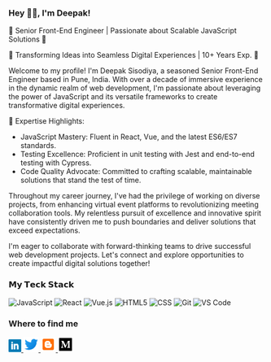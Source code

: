 ### Hey 👋🏽, I'm Deepak!

🚀 Senior Front-End Engineer | Passionate about Scalable JavaScript Solutions 🚀

🌟 Transforming Ideas into Seamless Digital Experiences | 10+ Years Exp. 🌟

Welcome to my profile! I'm Deepak Sisodiya, a seasoned Senior Front-End Engineer based in Pune, India. With over a decade of immersive experience in the dynamic realm of web development, I'm passionate about leveraging the power of JavaScript and its versatile frameworks to create transformative digital experiences.

🔧 Expertise Highlights:
- JavaScript Mastery: Fluent in React, Vue, and the latest ES6/ES7 standards.
- Testing Excellence: Proficient in unit testing with Jest and end-to-end testing with Cypress.
- Code Quality Advocate: Committed to crafting scalable, maintainable solutions that stand the test of time.

Throughout my career journey, I've had the privilege of working on diverse projects, from enhancing virtual event platforms to revolutionizing meeting collaboration tools. My relentless pursuit of excellence and innovative spirit have consistently driven me to push boundaries and deliver solutions that exceed expectations.

I'm eager to collaborate with forward-thinking teams to drive successful web development projects. Let's connect and explore opportunities to create impactful digital solutions together!

### 𝗠𝘆 𝗧𝗲𝗰𝗸 𝗦𝘁𝗮𝗰𝗸
![JavaScript](https://img.shields.io/badge/-JavaScript-%23F7DF1C?style=flat-square&logo=javascript&logoColor=000000&labelColor=%23F7DF1C&color=%23FFCE5A)
![React](https://img.shields.io/badge/-React-%23282C34?style=flat-square&logo=react)
![Vue.js](https://img.shields.io/badge/-Vue.js-%232c3e50?style=flat-square&logo=Vue.js)
![HTML5](https://img.shields.io/badge/-HTML5-%23E44D27?style=flat-square&logo=html5&logoColor=ffffff)
![CSS](https://img.shields.io/badge/-CSS-%23E44D27?style=flat-square&logo=css3&logoColor=ffffff)
![Git](https://img.shields.io/badge/-Git-%23F05032?style=flat-square&logo=git&logoColor=%23ffffff)
![VS Code](https://img.shields.io/badge/-VSCode-%23007ACC?style=flat-square&logo=visual-studio-code)

### Where to find me
<p>
  <a href="https://www.linkedin.com/in/deepaksisodiya/" target="_blank">
    <img height="25" src="https://github.com/deepaksisodiya/deepaksisodiya/blob/master/linkedin.png?raw=true">
  </a>
  <a href="https://twitter.com/deepaksisodiya" target="_blank">
    <img height="30" src="https://github.com/deepaksisodiya/deepaksisodiya/blob/master/icons8-twitter-48.png?raw=true">
  </a>
  <a href="http://nothingbeyondjavascript.blogspot.com" target="_blank">
    <img height="30" src="https://github.com/deepaksisodiya/deepaksisodiya/blob/master/icons8-blogger-48.png?raw=true">
  </a>
  <a href="https://medium.com/@deepaksisodiya" target="_blank">
    <img height="30" src="https://github.com/deepaksisodiya/deepaksisodiya/blob/master/icons8-medium-monogram-50.png?raw=true">
  </a>
</p>
